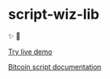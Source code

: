 # script-wiz-lib
:sparkles:  :star2:

[Try live demo](https://scriptwiz.app)

[Bitcoin script documentation](https://en.bitcoin.it/wiki/Script)
